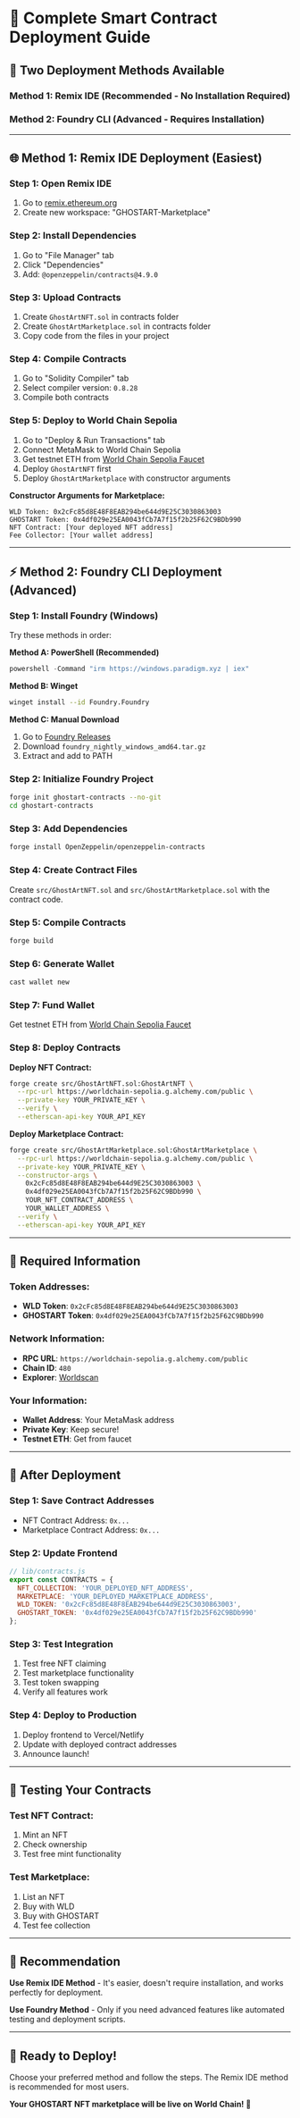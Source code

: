 # 🚀 Complete Smart Contract Deployment Guide

## 🎯 **Two Deployment Methods Available**

### **Method 1: Remix IDE (Recommended - No Installation Required)**
### **Method 2: Foundry CLI (Advanced - Requires Installation)**

---

## 🌐 **Method 1: Remix IDE Deployment (Easiest)**

### **Step 1: Open Remix IDE**
1. Go to [remix.ethereum.org](https://remix.ethereum.org)
2. Create new workspace: "GHOSTART-Marketplace"

### **Step 2: Install Dependencies**
1. Go to "File Manager" tab
2. Click "Dependencies"
3. Add: `@openzeppelin/contracts@4.9.0`

### **Step 3: Upload Contracts**
1. Create `GhostArtNFT.sol` in contracts folder
2. Create `GhostArtMarketplace.sol` in contracts folder
3. Copy code from the files in your project

### **Step 4: Compile Contracts**
1. Go to "Solidity Compiler" tab
2. Select compiler version: `0.8.28`
3. Compile both contracts

### **Step 5: Deploy to World Chain Sepolia**
1. Go to "Deploy & Run Transactions" tab
2. Connect MetaMask to World Chain Sepolia
3. Get testnet ETH from [World Chain Sepolia Faucet](https://www.alchemy.com/faucets/world-chain-sepolia)
4. Deploy `GhostArtNFT` first
5. Deploy `GhostArtMarketplace` with constructor arguments

**Constructor Arguments for Marketplace:**
```
WLD Token: 0x2cFc85d8E48F8EAB294be644d9E25C3030863003
GHOSTART Token: 0x4df029e25EA0043fCb7A7f15f2b25F62C9BDb990
NFT Contract: [Your deployed NFT address]
Fee Collector: [Your wallet address]
```

---

## ⚡ **Method 2: Foundry CLI Deployment (Advanced)**

### **Step 1: Install Foundry (Windows)**

Try these methods in order:

**Method A: PowerShell (Recommended)**
```powershell
powershell -Command "irm https://windows.paradigm.xyz | iex"
```

**Method B: Winget**
```bash
winget install --id Foundry.Foundry
```

**Method C: Manual Download**
1. Go to [Foundry Releases](https://github.com/foundry-rs/foundry/releases)
2. Download `foundry_nightly_windows_amd64.tar.gz`
3. Extract and add to PATH

### **Step 2: Initialize Foundry Project**
```bash
forge init ghostart-contracts --no-git
cd ghostart-contracts
```

### **Step 3: Add Dependencies**
```bash
forge install OpenZeppelin/openzeppelin-contracts
```

### **Step 4: Create Contract Files**
Create `src/GhostArtNFT.sol` and `src/GhostArtMarketplace.sol` with the contract code.

### **Step 5: Compile Contracts**
```bash
forge build
```

### **Step 6: Generate Wallet**
```bash
cast wallet new
```

### **Step 7: Fund Wallet**
Get testnet ETH from [World Chain Sepolia Faucet](https://www.alchemy.com/faucets/world-chain-sepolia)

### **Step 8: Deploy Contracts**

**Deploy NFT Contract:**
```bash
forge create src/GhostArtNFT.sol:GhostArtNFT \
  --rpc-url https://worldchain-sepolia.g.alchemy.com/public \
  --private-key YOUR_PRIVATE_KEY \
  --verify \
  --etherscan-api-key YOUR_API_KEY
```

**Deploy Marketplace Contract:**
```bash
forge create src/GhostArtMarketplace.sol:GhostArtMarketplace \
  --rpc-url https://worldchain-sepolia.g.alchemy.com/public \
  --private-key YOUR_PRIVATE_KEY \
  --constructor-args \
    0x2cFc85d8E48F8EAB294be644d9E25C3030863003 \
    0x4df029e25EA0043fCb7A7f15f2b25F62C9BDb990 \
    YOUR_NFT_CONTRACT_ADDRESS \
    YOUR_WALLET_ADDRESS \
  --verify \
  --etherscan-api-key YOUR_API_KEY
```

---

## 🔑 **Required Information**

### **Token Addresses:**
- **WLD Token**: `0x2cFc85d8E48F8EAB294be644d9E25C3030863003`
- **GHOSTART Token**: `0x4df029e25EA0043fCb7A7f15f2b25F62C9BDb990`

### **Network Information:**
- **RPC URL**: `https://worldchain-sepolia.g.alchemy.com/public`
- **Chain ID**: `480`
- **Explorer**: [Worldscan](https://worldscan.org)

### **Your Information:**
- **Wallet Address**: Your MetaMask address
- **Private Key**: Keep secure!
- **Testnet ETH**: Get from faucet

---

## 📱 **After Deployment**

### **Step 1: Save Contract Addresses**
- NFT Contract Address: `0x...`
- Marketplace Contract Address: `0x...`

### **Step 2: Update Frontend**
```javascript
// lib/contracts.js
export const CONTRACTS = {
  NFT_COLLECTION: 'YOUR_DEPLOYED_NFT_ADDRESS',
  MARKETPLACE: 'YOUR_DEPLOYED_MARKETPLACE_ADDRESS',
  WLD_TOKEN: '0x2cFc85d8E48F8EAB294be644d9E25C3030863003',
  GHOSTART_TOKEN: '0x4df029e25EA0043fCb7A7f15f2b25F62C9BDb990'
};
```

### **Step 3: Test Integration**
1. Test free NFT claiming
2. Test marketplace functionality
3. Test token swapping
4. Verify all features work

### **Step 4: Deploy to Production**
1. Deploy frontend to Vercel/Netlify
2. Update with deployed contract addresses
3. Announce launch!

---

## 🧪 **Testing Your Contracts**

### **Test NFT Contract:**
1. Mint an NFT
2. Check ownership
3. Test free mint functionality

### **Test Marketplace:**
1. List an NFT
2. Buy with WLD
3. Buy with GHOSTART
4. Test fee collection

---

## 🎯 **Recommendation**

**Use Remix IDE Method** - It's easier, doesn't require installation, and works perfectly for deployment.

**Use Foundry Method** - Only if you need advanced features like automated testing and deployment scripts.

---

## 🚀 **Ready to Deploy!**

Choose your preferred method and follow the steps. The Remix IDE method is recommended for most users.

**Your GHOSTART NFT marketplace will be live on World Chain! 🎊**




